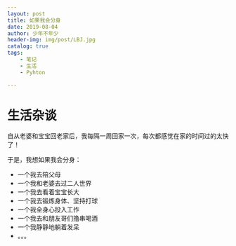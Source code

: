 ```yaml
---
layout: post
title: 如果我会分身
date: 2019-08-04
author: 少年不年少
header-img: img/post/LBJ.jpg
catalog: true
tags:
    - 笔记
    - 生活
    - Pyhton

---
```



# 生活杂谈 #

自从老婆和宝宝回老家后，我每隔一周回家一次，每次都感觉在家的时间过的太快了！

于是，我想如果我会分身：

- 一个我去陪父母
- 一个我和老婆去过二人世界
- 一个我去看着宝宝长大
- 一个我去锻炼身体、坚持打球
- 一个我全身心投入工作
- 一个我去和朋友哥们撸串喝酒
- 一个我静静地躺着发呆
- 。。。
